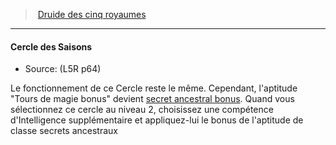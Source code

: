 ﻿> [Druide des cinq royaumes](hd_l5r_druid.md)

---

#### Cercle des Saisons

- Source: (L5R p64)

Le fonctionnement de ce Cercle reste le même. Cependant, l'aptitude "Tours de magie bonus" devient [secret ancestral bonus](hd_l5r_druid_secrets_ancestraux.md). Quand vous sélectionnez ce cercle au niveau 2, choisissez une compétence d'Intelligence supplémentaire et appliquez-lui le bonus de l'aptitude de classe secrets ancestraux

